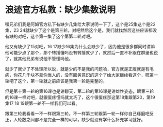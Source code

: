 # 浪迹官方私教：缺少集数说明

嘿兄弟们我是阿姆官方私下有缺少几集给大家说明一下了，这个是25集这个是22集，23 24就缺少了这个是第三轮，对吧然后这个是，我们就找然后这些应该都没有缺的对吧，这个第一集了这个第第二轮对吧。

他又有缺少了15对吧，16 17缺少16集为什么会缺少了，因为他是很多群同时讲嘛他可能少点了那个，那个转播懂吗没有转播就少了，就然后一直不补跟在群里也说了，就其他兄弟有说他不管懂吗他。

就少了就少了不处理所以说，就是少的不是我的问题哈，官方就是正版就是有毛病，你花几千块不拿你当人的，没有服务意识的这个了给大家继续看这个，嗯第一轮吧了这个，第一轮就之前应该是我第一轮是完整的。

但是第十第一轮的第16课也是讲聊天，第二轮的第16课是讲雄性姿态，跟第三轮的16课一样对吧，就很蛋疼懂吗就太巧了，这个很蛋疼那这第18集跟第20，第19集17 18 19跟第一轮不一样我们可以看。

跟第三轮我看看一不一样跟第三轮，不一样第三轮跟第一轮一样你自己琢磨吧反正，人轮数之间都不是完全一样的可以，缺少就没有学什么补充学习就好。

